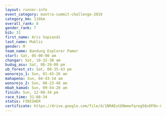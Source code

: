 ```yaml
---
layout: runner-info 
event_category: mantra-summit-challenge-2019 
category_km: 116km 
overall_rank: 8
gender_rank: 7
bib: 31
first_name: Aris Sopiandi
last_name: Muklis
gender: M
team_name: Bandung Explorer Pamor
start: Sat, 05-00-00 am
changar: Sat, 10-32-30 am
budug_asu: Sat, 08-28-00 pm
ub_forest_st: Sat, 08-35-43 pm
wonorejo_1: Sun, 01-43-26 am
mahapena: Sun, 04-43-14 am
wonorejo_2: Sun, 06-23-48 am
mbah_kamad: Sun, 09-54-20 am
finish: Sun, 12-08-34 pm
race_time: 31-08-34
status: FINISHER
certificate: https://drive.google.com/file/d/1NRAEutENmmefqreg5QvOFOn-CHwEGvD1/view?usp=sharing
---
```

